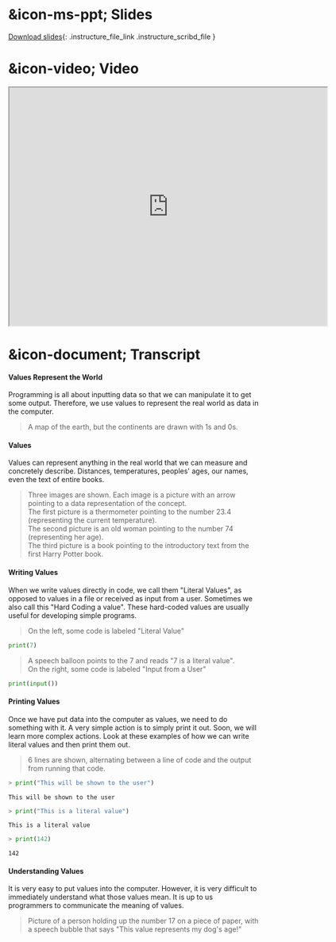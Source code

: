 # &icon-ms-ppt; Slides

[Download slides](https://udel.instructure.com/files/74605516/download){: .instructure_file_link .instructure_scribd_file }

# &icon-video; Video

<iframe style="width: 640px; height: 480px;" width="300" height="150" allowfullscreen="allowfullscreen" webkitallowfullscreen="webkitallowfullscreen" mozallowfullscreen="mozallowfullscreen"
title="Introduction.pdf"
src="https://www.youtube.com/embed/4KBq_cPz3U0?feature=oembed&amp;rel=0" 
></iframe>

# &icon-document; Transcript

#### Values Represent the World

Programming is all about inputting data so that we can manipulate it to get some output.
Therefore, we use values to represent the real world as data in the computer.

> A map of the earth, but the continents are drawn with 1s and 0s.

#### Values

Values can represent anything in the real world that we can measure and concretely describe.
Distances, temperatures, peoples' ages, our names, even the text of entire books.

> Three images are shown. Each image is a picture with an arrow pointing to a data representation of the concept.  
> The first picture is a thermometer pointing to the number 23.4 (representing the current temperature).  
> The second picture is an old woman pointing to the number 74 (representing her age).  
> The third picture is a book pointing to the introductory text from the first Harry Potter book.

#### Writing Values

When we write values directly in code, we call them "Literal Values", as opposed to values in a file or received as input from a user.
Sometimes we also call this "Hard Coding a value".
These hard-coded values are usually useful for developing simple programs.

> On the left, some code is labeled "Literal Value"

```python
print(7)
```

> A speech balloon points to the 7 and reads "7 is a literal value".  
> On the right, some code is labeled "Input from a User"

```python
print(input())
```

#### Printing Values

Once we have put data into the computer as values, we need to do something with it.
A very simple action is to simply print it out.
Soon, we will learn more complex actions.
Look at these examples of how we can write literal values and then print them out.

> 6 lines are shown, alternating between a line of code and the output from running that code.

```python
> print("This will be shown to the user")
```
    This will be shown to the user
```python
> print("This is a literal value")
```
    This is a literal value
```python
> print(142)
```
    142

#### Understanding Values

It is very easy to put values into the computer.
However, it is very difficult to immediately understand what those values mean.
It is up to us programmers to communicate the meaning of values.

> Picture of a person holding up the number 17 on a piece of paper, with a speech bubble that says "This value represents my dog's age!"
